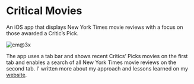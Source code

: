 # Critical Movies

 An iOS app that displays New York Times movie reviews with a focus on those awarded a Critic’s Pick.
 
 ![cm@3x](https://user-images.githubusercontent.com/16352712/157089401-8dbd284f-833e-40b0-99b8-8addfe89fe11.png)

The app uses a tab bar and shows recent Critics’ Picks movies on the first tab and enables a search of all New York Times movie reviews on the second tab. I’ written more about my approach and lessons learned on my [website](https://phillipbaker.me/critical-movies/).
